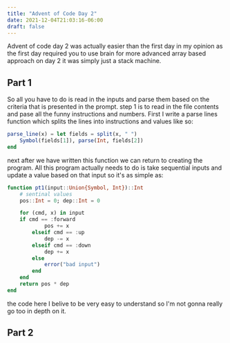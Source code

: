 ```yaml
---
title: "Advent of Code Day 2"
date: 2021-12-04T21:03:16-06:00
draft: false
---
```


Advent of code day 2 was actually easier than the first
day in my opinion as the first day required you to use
brain for more advanced array based approach on day 2 
it was simply just a stack machine.

## Part 1

So all you have to do is read in the inputs and parse them
based on the criteria that is presented in the prompt. step
1 is to read in the file contents and pase all the funny
instructions and numbers. First I write a parse lines function
which splits the lines into instructions and values like so:

```julia
parse_line(x) = let fields = split(x, " ")
	Symbol(fields[1]), parse(Int, fields[2])
end
```

next after we have written this function we can return to creating
the program. All this program actually needs to do is take sequential
inputs and update a value based on that input so it's as simple as:

```julia
function pt1(input::Union{Symbol, Int})::Int
	# sentinal values
	pos::Int = 0; dep::Int = 0

	for (cmd, x) in input
	if cmd == :forward
			pos += x
		elseif cmd == :up
			dep -= x
		elseif cmd == :down
			dep += x
		else
			error("bad input")
		end
	end
	return pos * dep
end
```

the code here I belive to be very easy to understand so I'm not gonna really go too
in depth on it.

## Part 2


